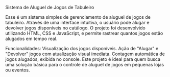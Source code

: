 Sistema de Aluguel de Jogos de Tabuleiro

Esse é um sistema simples de gerenciamento de aluguel de jogos de tabuleiro. Através de uma interface intuitiva, o usuário pode alugar e devolver jogos disponíveis no catálogo. O projeto foi desenvolvido utilizando HTML, CSS e JavaScript, e permite rastrear quantos jogos estão alugados em tempo real.

Funcionalidades:
Visualização dos jogos disponíveis.
Ação de "Alugar" e "Devolver" jogos com atualização visual imediata.
Contagem automática de jogos alugados, exibida no console.
Este projeto é ideal para quem busca uma solução básica para o controle de aluguel de jogos em pequenas lojas ou eventos.
